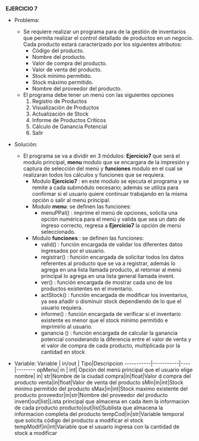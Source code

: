 ﻿**EJERCICIO 7**
* Problema: 
	* Se requiere realizar un programa para de la gestión de inventarios que permita realizar el control detallado de productos en un negocio. Cada producto estará caracterizado por los siguientes atributos:
		* Código del producto.
		* Nombre del producto.
		* Valor de compra del producto.
		* Valor de venta del producto.
		* Stock mínimo permitido.
		* Stock máximo permitido.
		* Nombre del proveedor del producto.
	* El programa debe tener un menú con las siguientes opciones
		1. Registro de Productos
		2. Visualización de Productos
		3. Actualización de Stock
		4. Informe de Productos Críticos
		5. Cálculo de Ganancia Potencial
		6. Salir

* Solución: 
	* El programa se va a dividir en 3 módulos: **Ejercicio7** que será el modulo principal, **menu** modulo que se encargara de la impresión y captura de selección del menú y **funciones** modulo en el cual se realizaran todos los cálculos y funciones que se requiera.
		* Modulo **Ejercicio7** : en este modulo se ejecuta el programa y se remite a cada submódulo necesario; además se utiliza para confirmar si el usuario quiere continuar trabajando en la misma opción o salir al menú principal.
		* Modulo **menu**: se definen las funciones:
			* menuPPal() : imprime el menú de opciones, solicita una opción numérica para el menú y valida que sea un dato de ingreso correcto, regresa a **Ejercicio7** la opción de menú seleccionado.
		* Modulo **funciones** : se definen las funciones:
			* valid() : función encargada de validar los diferentes datos ingresados por el usuario.
			* registrar() : función encargada de solicitar todos los datos referentes al producto que se va a registrar, además lo agrega en una lista llamada producto, al retornar al menú principal lo agrega en una lista general llamada invent.
			* ver() : función encargada de mostrar cada uno de los productos existentes en el inventario.
			* actStock() : función encargada de modificar los inventarios, ya sea añadir o disminuir stock dependiendo de lo que el usuario requiera.
			* informe() : función encargada de verificar si el inventario existente es menor que el stock mínimo permitido e imprimirlo al usuario.
			* ganancia () : función encargada de calcular la ganancia potencial considerando la diferencia entre el valor de venta y el valor de compra de cada producto, multiplicada por la cantidad en stock
* Variable:
	 Variable	|	in/out	|	Tipo|Descripcion
	-----------|-----------|----|--------
	 opMenu|	in	| int| Opción del menú principal que el usuario elige
  nombre| in| str|Nombre de la ciudad
  compra|in|float|Valor d compra del producto
  venta|in|float|Valor de venta del producto
  sMin|in|int|Stock minimo permitido del producto
  sMax|in|int|Stock maximo existente del producto
  proveedor|in|str|Nombre del proveedor del producto
  invent|out|list|Lista principal que almacena en cada item la informacion de cada producto
  producto|out|list|Sublista que almacena la informacion completa del producto
  tempCod|in|str|Variable temporal que solicita código del producto a modificar el stock
  tempModif|in|int|Variable que el usuario ingresa con la cantidad de stock a modificar

